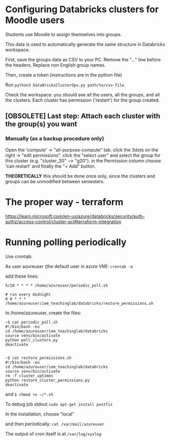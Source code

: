 # Configuring Databricks clusters for Moodle users

Students use Moodle to assign themselves into groups. 

This data is used to automatically generate the same structure in Databricks workspace.

First, save the groups data as CSV to your PC. Remove the "..." line before the headers. Replace non English group names.

Then, create a token (instructions are in the python file)

Run `python3 DataBricksClusterOps.py path/to/csv-file`

Check the workspace: you should see all the users, all the groups, and all the clusters.
Each cluster has permission ('restart') for the group created.

## [OBSOLETE] Last step:  Attach each cluster with the group(s) you want

### Manually (as a backup procedure only)
Open the 'compute' -> "all-purpose-compute" tab. click the 3dots on the right -> "edit permissions". 
click the "select user" and select the group for this cluster (e.g. "cluster_20" --> "g20"). in the Permission column choose 'can restart' and finally the "+ Add" button.

**THEORETICALLY** this should be done once only, since the clusters and groups can be unmodified between semesters.


# The proper way - terraform
https://learn.microsoft.com/en-us/azure/databricks/security/auth-authz/access-control/cluster-acl#terraform-integration

# Running polling periodically 
Use crontab:

As user azureuser (the default user in azure VM): `crontab -e`

add these lines:
```
5/10 * * * * /home/azureuser/periodic_poll.sh

# run every midnight
0 0 * * * /home/azureuser/iem_teachinglab/databricks/restore_permissions.sh
```
In /home/azureuser, create the files:
```
~$ cat periodic_poll.sh 
#!/bin/bash -eu
cd /home/azureuser/iem_teachinglab/databricks
source venv/bin/activate
python poll_clusters.py
deactivate


~$ cat restore_permissions.sh 
#!/bin/bash -eu
cd /home/azureuser/iem_teachinglab/databricks
source venv/bin/activate
rm -f cluster_uptimes
python restore_cluster_permissions.py
deactivate
```
and `$ chmod +x ~/*.sh`

To debug job stdout  `sudo apt-get install postfix`

In the installation, choose "local"

and then periodically:  `cat /var/mail/azureuser`

The output of cron itself is at `/var/log/syslog`
